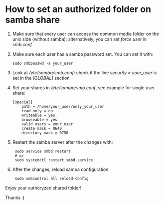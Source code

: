 
# How to set an authorized folder on samba share

 1. Make sure that every user can access the common media folder on the unix side (without samba); alternatively, you can set *force user* in *smb.conf*
 2. Make sure each user has a samba password set. You can set it with:  
        
        sudo smbpasswd -a your_user

 3. Look at */etc/samba/smb.conf*: check if the line *security = your_user* is set in the *[GLOBAL]* section
 4. Set your shares in */etc/samba/smb.conf*, see example for single user share:

        [special]
            path = /home/your_user/only_your_user
            read only = no
            writeable = yes
            browseable = yes
            valid users = your_user
            create mask = 0640
            directory mask = 0750

5. Restart the samba server after the changes with:

        sudo service smbd restart
        # or     
        sudo systemctl restart smbd.service

6. After the changes, reload samba configuration:

        sudo smbcontrol all reload-config

Enjoy your authoryzed shared folder! 

Thanks :)
